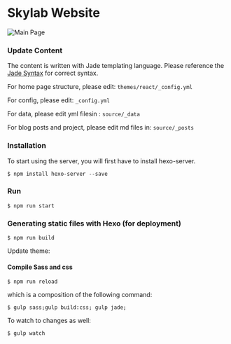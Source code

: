 # Skylab Website

![Main Page](https://user-images.githubusercontent.com/1916493/49353823-c8727000-f6fa-11e8-82f1-49f67c0f4c9d.png)

### Update Content

The content is written with Jade templating language.
Please reference the [Jade Syntax](https://naltatis.github.io/jade-syntax-docs/) for correct syntax.

For home page structure, please edit: `themes/react/_config.yml`

For config, please edit: `_config.yml`

For data, please edit yml filesin : `source/_data`

For blog posts and project, please edit md files in: `source/_posts`

### Installation

To start using the server, you will first have to install hexo-server.

```
$ npm install hexo-server --save
```

### Run
```
$ npm run start
```

### Generating static files with Hexo (for deployment)

```
$ npm run build
```

Update theme:

#### Compile Sass and css

```
$ npm run reload
```

which is a composition of the following command:

```
$ gulp sass;gulp build:css; gulp jade;
```

To watch to changes as well:

```
$ gulp watch
```
